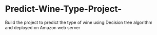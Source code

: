 # Predict-Wine-Type-Project-
Build the project to predict the type of wine using Decision tree algorithm and deployed on Amazon web server  
